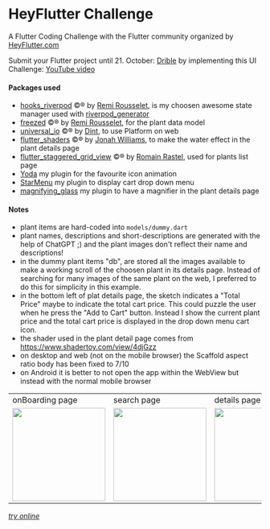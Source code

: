 # HeyFlutter Challenge

A Flutter Coding Challenge with the Flutter community organized by [HeyFlutter.com](HeyFlutter.com)

Submit your Flutter project until 21. October: [Drible](https://forms.gle/o5fUjqJP22s9tmeg9)
by implementing this UI Challenge: [YouTube video](https://www.youtube.com/live/aERczKh_uMk?si=__FVuguyWIijgbva&t=546)

#### Packages used

- [hooks_riverpod](https://pub.dev/packages/hooks_riverpod) ©® by [Remi Rousselet](https://github.com/rrousselGit), is my choosen awesome state manager used with [riverpod_generator](https://pub.dev/packages/riverpod_generator)
- [freezed](https://pub.dev/packages/freezed) ©® by [Remi Rousselet](https://github.com/rrousselGit), for the plant data model
- [universal_io](https://pub.dev/packages/universal_io) ©® by [Dint](https://github.com/dint-dev), to use Platform on web
- [flutter_shaders](https://github.com/jonahwilliams/flutter_shaders) ©® by [Jonah Williams](https://github.com/jonahwilliams), to make the water effect in the plant details page
- [flutter_staggered_grid_view](https://pub.dev/packages/flutter_staggered_grid_view) ©® by [Romain Rastel](https://github.com/letsar), used for plants list page
- [Yoda](https://github.com/alnitak/yoda) my plugin for the favourite icon animation
- [StarMenu](https://github.com/alnitak/flutter_star_menu) my plugin to display cart drop down menu
- [magnifying_glass](https://github.com/alnitak/magnifying_glass) my plugin to have a magnifier in the plant details page

#### Notes 

- plant items are hard-coded into `models/dummy.dart`
- plant names, descriptions and short-descriptions are generated with the help of ChatGPT ;) and the plant images don't reflect their name and descriptions!
- in the dummy plant items "db", are stored all the images available to make a working scroll of the choosen plant in its details page. Instead of searching for many images of the same plant on the web, I preferred to do this for simplicity in this example.
- in the bottom left of plat details page, the sketch indicates a "Total Price" maybe to indicate the total cart price. This could puzzle the user when he press the "Add to Cart" button. Instead I show the current plant price and the total cart price is displayed in the drop down menu cart icon.
- the shader used in the plant detail page comes from https://www.shadertoy.com/view/4djGzz
- on desktop and web (not on the mobile browser) the Scaffold aspect ratio body has been fixed to 7/10
- on Android it is better to not open the app within the WebView but instead with the normal mobile browser


<table>
<tr>
	<td>onBoarding page</td>
	<td>search page</td>
	<td>details page</td>
</tr>
<tr>
	<td width=185 valign="top">
		<img width=185 src="https://github.com/alnitak/heyflutter_contest/assets/192827/2189b200-a823-4035-a0a1-226b1fe37f3c"></img>
	</td>
	<td width=185 valign="top">
		<img width=185 src="https://github.com/alnitak/heyflutter_contest/assets/192827/c1b6b16c-c2f2-4a57-ae1c-c907501d7120"></img>
	</td>
	<td width=185 valign="top">
		<img width=185 src="https://github.com/alnitak/heyflutter_contest/assets/192827/c74c4bda-6303-4469-a28d-efbc1ac6a5e6"></img>
	</td>
</tr>
</table>

[*try online*](https://marcobavagnoli.com/heyflutter_contest/)
